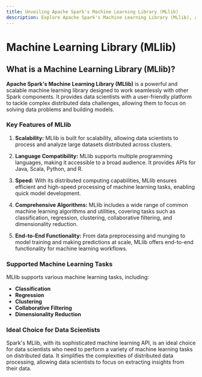 ```yaml
---
title: Unveiling Apache Spark's Machine Learning Library (MLlib)
description: Explore Apache Spark's Machine Learning Library (MLlib), a scalable and easy-to-use library that integrates seamlessly with Spark components. Learn about its features, scalability, and support for various machine learning tasks.
---
```


# Machine Learning Library (MLlib)

## What is a Machine Learning Library (MLlib)?

**Apache Spark's Machine Learning Library (MLlib)** is a powerful and scalable machine learning library designed to work seamlessly with other Spark components. It provides data scientists with a user-friendly platform to tackle complex distributed data challenges, allowing them to focus on solving data problems and building models.

### Key Features of MLlib

1. **Scalability:** MLlib is built for scalability, allowing data scientists to process and analyze large datasets distributed across clusters.

2. **Language Compatibility:** MLlib supports multiple programming languages, making it accessible to a broad audience. It provides APIs for Java, Scala, Python, and R.

3. **Speed:** With its distributed computing capabilities, MLlib ensures efficient and high-speed processing of machine learning tasks, enabling quick model development.

4. **Comprehensive Algorithms:** MLlib includes a wide range of common machine learning algorithms and utilities, covering tasks such as classification, regression, clustering, collaborative filtering, and dimensionality reduction.

5. **End-to-End Functionality:** From data preprocessing and munging to model training and making predictions at scale, MLlib offers end-to-end functionality for machine learning workflows.

### Supported Machine Learning Tasks

MLlib supports various machine learning tasks, including:

- **Classification**
- **Regression**
- **Clustering**
- **Collaborative Filtering**
- **Dimensionality Reduction**

### Ideal Choice for Data Scientists

Spark's MLlib, with its sophisticated machine learning API, is an ideal choice for data scientists who need to perform a variety of machine learning tasks on distributed data. It simplifies the complexities of distributed data processing, allowing data scientists to focus on extracting insights from their data.

